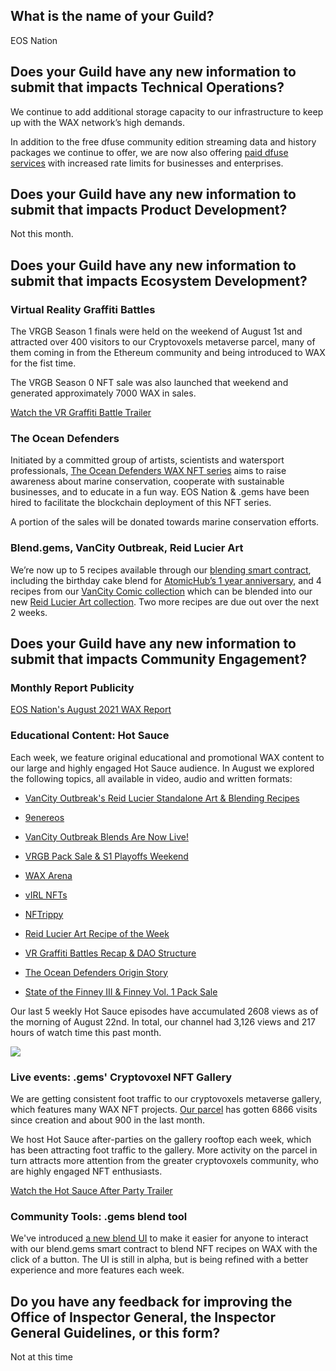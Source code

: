 ## What is the name of your Guild?

EOS Nation

## Does your Guild have any new information to submit that impacts Technical Operations?

We continue to add additional storage capacity to our infrastructure to keep up with the WAX network’s high demands.

In addition to the free dfuse community edition streaming data and history packages we continue to offer, we are now also offering [paid dfuse services](https://dfuse.eosnation.io/pricing) with increased rate limits for businesses and enterprises.

## Does your Guild have any new information to submit that impacts Product Development?

Not this month.

## Does your Guild have any new information to submit that impacts Ecosystem Development?

### Virtual Reality Graffiti Battles
The VRGB Season 1 finals were held on the weekend of August 1st and attracted over 400 visitors to our Cryptovoxels metaverse parcel, many of them coming in from the Ethereum community and being introduced to WAX for the fist time. 

The VRGB Season 0 NFT sale was also launched that weekend and generated approximately 7000 WAX in sales.

[Watch the VR Graffiti Battle Trailer](https://www.youtube.com/watch?v=aspVkl322PU)

### The Ocean Defenders
Initiated by a committed group of artists, scientists and watersport professionals, [The Ocean Defenders WAX NFT series](https://theoceandefenders.com/) aims to raise awareness about marine conservation, cooperate with sustainable businesses, and to educate in a fun way. EOS Nation & .gems have been hired to facilitate the blockchain deployment of this NFT series.

A portion of the sales will be donated towards marine conservation efforts.

### Blend.gems, VanCity Outbreak, Reid Lucier Art
We’re now up to 5 recipes available through our [blending smart contract](https://wax.bloks.io/account/blend.gems), including the birthday cake blend for [AtomicHub’s 1 year anniversary](https://eosnation.io/eos-hot-sauce-108-bullish-attracts-capital-inflation-proposal-comments-testing-eden-reaches-100-members-atomichub-celebrates-1-year/),  and 4 recipes from our [VanCity Comic collection](https://wax.atomichub.io/explorer/collection/vancitycomic) which can be blended into our new [Reid Lucier Art collection](https://wax.atomichub.io/explorer/collection/reid.gems). Two more recipes are due out over the next 2 weeks.

## Does your Guild have any new information to submit that impacts Community Engagement?

### Monthly Report Publicity
[EOS Nation's August 2021 WAX Report](https://twitter.com/EOS_Nation/status/1429574288638713863)

### Educational Content: Hot Sauce

Each week, we feature original educational and promotional WAX content to our large and highly engaged Hot Sauce audience. In August we explored the following topics, all available in video, audio and written formats:

-   [VanCity Outbreak's Reid Lucier Standalone Art & Blending Recipes](https://eosnation.io/eos-hot-sauce-111-2nd-trial-election-results-pomelo-liquidity-liquidapps-bancor-bridge-defibox-goes-multi-chain-reid-lucier-art-for-vancity-holders/#6)

-   [9enereos](https://eosnation.io/eos-hot-sauce-112/#6)

-   [VanCity Outbreak Blends Are Now Live!](https://eosnation.io/eos-hot-sauce-112/#5)

-   [VRGB Pack Sale & S1 Playoffs Weekend](https://eosnation.io/eos-hot-sauce-112/#4)
-   [WAX Arena](https://eosnation.io/eos-hot-sauce-113-lacchain-eoiso-dashboard-planting-your-pomelo-tree-ultra-wallet-dao-bull-vr-graffiti-battles-recap-dao-reid-lucier-art-nftrippy-virl-nfts-wax-a/#9)
-   [vIRL NFTs](https://eosnation.io/eos-hot-sauce-113-lacchain-eoiso-dashboard-planting-your-pomelo-tree-ultra-wallet-dao-bull-vr-graffiti-battles-recap-dao-reid-lucier-art-nftrippy-virl-nfts-wax-a/#8)
-   [NFTrippy](https://eosnation.io/eos-hot-sauce-113-lacchain-eoiso-dashboard-planting-your-pomelo-tree-ultra-wallet-dao-bull-vr-graffiti-battles-recap-dao-reid-lucier-art-nftrippy-virl-nfts-wax-a/#7)
-   [Reid Lucier Art Recipe of the Week](https://eosnation.io/eos-hot-sauce-113-lacchain-eoiso-dashboard-planting-your-pomelo-tree-ultra-wallet-dao-bull-vr-graffiti-battles-recap-dao-reid-lucier-art-nftrippy-virl-nfts-wax-a/#6)
-   [VR Graffiti Battles Recap & DAO Structure](https://eosnation.io/eos-hot-sauce-113-lacchain-eoiso-dashboard-planting-your-pomelo-tree-ultra-wallet-dao-bull-vr-graffiti-battles-recap-dao-reid-lucier-art-nftrippy-virl-nfts-wax-a/#5)
-   [The Ocean Defenders Origin Story​](https://eosnation.io/eos-hot-sauce-115/#4)
-   [State of the Finney III & Finney Vol. 1 Pack Sale](https://eosnation.io/eos-hot-sauce-115/#3)

Our last 5 weekly Hot Sauce episodes have accumulated 2608 views as of the morning of August 22nd. In total, our channel had 3,126 views and 217 hours of watch time this past month.

![](https://i0.wp.com/eosnation.io/wp-content/uploads/2021/08/eosn-channel.png?fit=1024%2C470&ssl=1)

### Live events: .gems' Cryptovoxel NFT Gallery

We are getting consistent foot traffic to our cryptovoxels metaverse gallery, which features many WAX NFT projects. [Our parcel](https://www.cryptovoxels.com/parcels/3945) has gotten 6866 visits since creation and about 900 in the last month.

We host Hot Sauce after-parties on the gallery rooftop each week, which has been attracting foot traffic to the gallery. More activity on the parcel in turn attracts more attention from the greater cryptovoxels community, who are highly engaged NFT enthusiasts.

[Watch the Hot Sauce After Party Trailer](https://www.youtube.com/watch?v=UZWAw-stHnI)

### Community Tools: .gems blend tool

We've introduced [a new blend UI](https://blend.dotgems.io/) to make it easier for anyone to interact with our blend.gems smart contract to blend NFT recipes on WAX with the click of a button. The UI is still in alpha, but is being refined with a better experience and more features each week.

## Do you have any feedback for improving the Office of Inspector General, the Inspector General Guidelines, or this form?

Not at this time
